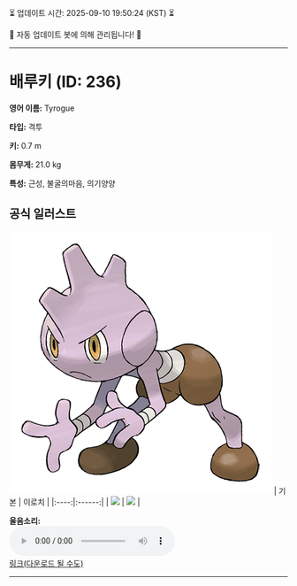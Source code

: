 
⏳ 업데이트 시간: 2025-09-10 19:50:24 (KST) ⏳

🤖 자동 업데이트 봇에 의해 관리됩니다! 🤖

---

# 배루키 (ID: 236)
**영어 이름:** Tyrogue

**타입:** 격투

**키:** 0.7 m

**몸무게:** 21.0 kg

**특성:** 근성, 불굴의마음, 의기양양

## 공식 일러스트
![](https://raw.githubusercontent.com/PokeAPI/sprites/master/sprites/pokemon/other/official-artwork/236.png)
| 기본 | 이로치 |
|:----:|:------:|
| <img src="http://play.pokemonshowdown.com/sprites/ani/tyrogue.gif" width="200"> | <img src="http://play.pokemonshowdown.com/sprites/ani-shiny/tyrogue.gif" width="200"> |

**울음소리:**<br><audio controls src="https://raw.githubusercontent.com/PokeAPI/cries/main/cries/pokemon/latest/236.ogg"></audio><br> [링크(다운로드 될 수도)](https://raw.githubusercontent.com/PokeAPI/cries/main/cries/pokemon/latest/236.ogg)


---
